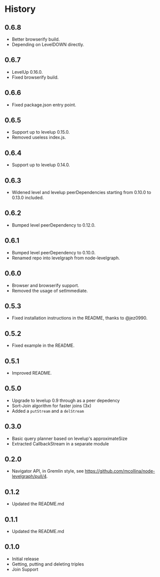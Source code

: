 
History
======

## 0.6.8

* Better browserify build.
* Depending on LevelDOWN directly.

## 0.6.7

* LevelUp 0.16.0.
* Fixed browserify build.

## 0.6.6

* Fixed package.json entry point.

## 0.6.5

* Support up to levelup 0.15.0.
* Removed useless index.js.

## 0.6.4

* Support up to levelup 0.14.0.

## 0.6.3

* Widened level and levelup peerDependencies starting from 0.10.0 to
  0.13.0 included.

## 0.6.2

* Bumped level peerDependency to 0.12.0.

## 0.6.1

* Bumped level peerDependency to 0.10.0.
* Renamed repo into levelgraph from node-levelgraph.

## 0.6.0

* Browser and browserify support.
* Removed the usage of setImmediate.

## 0.5.3

* Fixed installation instructions in the README,
  thanks to @jez0990.

## 0.5.2

* Fixed example in the README.

## 0.5.1

* Improved README.

## 0.5.0

* Upgrade to levelup 0.9 through as a peer depedency
* Sort-Join algorithm for faster joins (3x)
* Added a `putStream` and a `delStream`

## 0.3.0

* Basic query planner based on levelup's approximateSize
* Extracted CallbackStream in a separate module

## 0.2.0

* Navigator API, in Gremlin style, see
  https://github.com/mcollina/node-levelgraph/pull/4.

## 0.1.2

* Updated the README.md

## 0.1.1

* Updated the README.md

## 0.1.0

* Initial release
* Getting, putting and deleting triples
* Join Support
